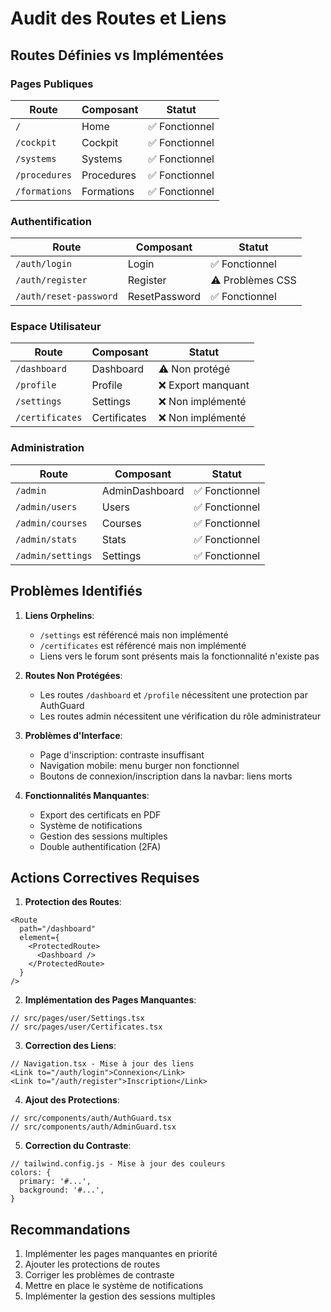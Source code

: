 # Audit des Routes et Liens

## Routes Définies vs Implémentées

### Pages Publiques
| Route | Composant | Statut |
|-------|-----------|--------|
| `/` | Home | ✅ Fonctionnel |
| `/cockpit` | Cockpit | ✅ Fonctionnel |
| `/systems` | Systems | ✅ Fonctionnel |
| `/procedures` | Procedures | ✅ Fonctionnel |
| `/formations` | Formations | ✅ Fonctionnel |

### Authentification
| Route | Composant | Statut |
|-------|-----------|--------|
| `/auth/login` | Login | ✅ Fonctionnel |
| `/auth/register` | Register | ⚠️ Problèmes CSS |
| `/auth/reset-password` | ResetPassword | ✅ Fonctionnel |

### Espace Utilisateur
| Route | Composant | Statut |
|-------|-----------|--------|
| `/dashboard` | Dashboard | ⚠️ Non protégé |
| `/profile` | Profile | ❌ Export manquant |
| `/settings` | Settings | ❌ Non implémenté |
| `/certificates` | Certificates | ❌ Non implémenté |

### Administration
| Route | Composant | Statut |
|-------|-----------|--------|
| `/admin` | AdminDashboard | ✅ Fonctionnel |
| `/admin/users` | Users | ✅ Fonctionnel |
| `/admin/courses` | Courses | ✅ Fonctionnel |
| `/admin/stats` | Stats | ✅ Fonctionnel |
| `/admin/settings` | Settings | ✅ Fonctionnel |

## Problèmes Identifiés

1. **Liens Orphelins**:
   - `/settings` est référencé mais non implémenté
   - `/certificates` est référencé mais non implémenté
   - Liens vers le forum sont présents mais la fonctionnalité n'existe pas

2. **Routes Non Protégées**:
   - Les routes `/dashboard` et `/profile` nécessitent une protection par AuthGuard
   - Les routes admin nécessitent une vérification du rôle administrateur

3. **Problèmes d'Interface**:
   - Page d'inscription: contraste insuffisant
   - Navigation mobile: menu burger non fonctionnel
   - Boutons de connexion/inscription dans la navbar: liens morts

4. **Fonctionnalités Manquantes**:
   - Export des certificats en PDF
   - Système de notifications
   - Gestion des sessions multiples
   - Double authentification (2FA)

## Actions Correctives Requises

1. **Protection des Routes**:
```tsx
<Route 
  path="/dashboard" 
  element={
    <ProtectedRoute>
      <Dashboard />
    </ProtectedRoute>
  } 
/>
```

2. **Implémentation des Pages Manquantes**:
```tsx
// src/pages/user/Settings.tsx
// src/pages/user/Certificates.tsx
```

3. **Correction des Liens**:
```tsx
// Navigation.tsx - Mise à jour des liens
<Link to="/auth/login">Connexion</Link>
<Link to="/auth/register">Inscription</Link>
```

4. **Ajout des Protections**:
```tsx
// src/components/auth/AuthGuard.tsx
// src/components/auth/AdminGuard.tsx
```

5. **Correction du Contraste**:
```tsx
// tailwind.config.js - Mise à jour des couleurs
colors: {
  primary: '#...',
  background: '#...',
}
```

## Recommandations

1. Implémenter les pages manquantes en priorité
2. Ajouter les protections de routes
3. Corriger les problèmes de contraste
4. Mettre en place le système de notifications
5. Implémenter la gestion des sessions multiples